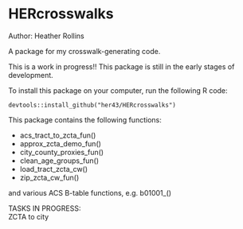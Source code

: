 # HERcrosswalks
Author: Heather Rollins

A package for my crosswalk-generating code.  

This is a work in progress!! This package is still in the early stages of development.

To install this package on your computer, run the following R code:
```
devtools::install_github("her43/HERcrosswalks")
```

This package contains the following functions:  

 - acs_tract_to_zcta_fun()
 - approx_zcta_demo_fun()
 - city_county_proxies_fun() 
 - clean_age_groups_fun()
 - load_tract_zcta_cw()
 - zip_zcta_cw_fun()  
 
and various ACS B-table functions, e.g. b01001_()

TASKS IN PROGRESS:  
ZCTA to city

